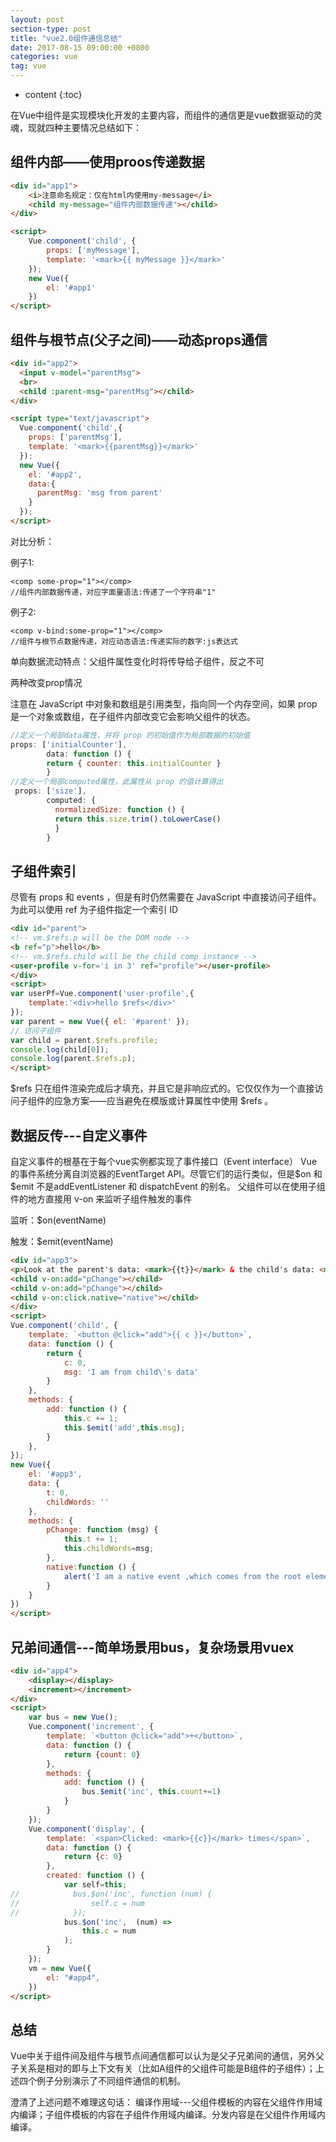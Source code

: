 ```yaml
---
layout: post
section-type: post
title: "vue2.0组件通信总结"
date: 2017-08-15 09:00:00 +0800 
categories: vue
tag: vue
---
```

* content
{:toc}

在Vue中组件是实现模块化开发的主要内容，而组件的通信更是vue数据驱动的灵魂，现就四种主要情况总结如下：

<!-- more -->

## 组件内部——使用proos传递数据

```html
<div id="app1">
    <i>注意命名规定：仅在html内使用my-message</i>
    <child my-message="组件内部数据传递"></child>
</div>

<script>
    Vue.component('child', {
        props: ['myMessage'],
        template: '<mark>{{ myMessage }}</mark>'
    });
    new Vue({
        el: '#app1'
    })
</script>
```

## 组件与根节点(父子之间)——动态props通信

```html
<div id="app2">
  <input v-model="parentMsg">
  <br>
  <child :parent-msg="parentMsg"></child>
</div>

<script type="text/javascript">
  Vue.component('child',{
    props: ['parentMsg'],
    template: '<mark>{{parentMsg}}</mark>'
  });
  new Vue({
    el: '#app2',
    data:{
      parentMsg: 'msg from parent'
    }
  });
</script>
```

对比分析：

例子1:

    <comp some-prop="1"></comp>
    //组件内部数据传递，对应字面量语法:传递了一个字符串"1" 

例子2:

    <comp v-bind:some-prop="1"></comp>
    //组件与根节点数据传递，对应动态语法:传递实际的数字:js表达式

单向数据流动特点：父组件属性变化时将传导给子组件，反之不可

两种改变prop情况

注意在 JavaScript 中对象和数组是引用类型，指向同一个内存空间，如果 prop 是一个对象或数组，在子组件内部改变它会影响父组件的状态。

```javascript
//定义一个局部data属性，并将 prop 的初始值作为局部数据的初始值
props: ['initialCounter'],
        data: function () {
        return { counter: this.initialCounter }
        }
//定义一个局部computed属性，此属性从 prop 的值计算得出
 props: ['size'],
        computed: {
          normalizedSize: function () {
          return this.size.trim().toLowerCase()
          }
        }
```

## 子组件索引

尽管有 props 和 events ，但是有时仍然需要在 JavaScript 中直接访问子组件。为此可以使用 ref 为子组件指定一个索引 ID 

```html
<div id="parent">
<!-- vm.$refs.p will be the DOM node -->
<b ref="p">hello</b>
<!-- vm.$refs.child will be the child comp instance -->
<user-profile v-for='i in 3' ref="profile"></user-profile>
</div>
<script>
var userPf=Vue.component('user-profile',{
    template:'<div>hello $refs</div>'
});
var parent = new Vue({ el: '#parent' });
// 访问子组件
var child = parent.$refs.profile;
console.log(child[0]);
console.log(parent.$refs.p);
</script>
```

$refs 只在组件渲染完成后才填充，并且它是非响应式的。它仅仅作为一个直接访问子组件的应急方案——应当避免在模版或计算属性中使用 $refs 。

## 数据反传---自定义事件

自定义事件的根基在于每个vue实例都实现了事件接口（Event interface）
Vue的事件系统分离自浏览器的EventTarget API。尽管它们的运行类似，但是$on 和 $emit 不是addEventListener 和 dispatchEvent 的别名。
父组件可以在使用子组件的地方直接用 v-on 来监听子组件触发的事件

监听：$on(eventName)

触发：$emit(eventName)

```html
<div id="app3">
<p>Look at the parent's data: <mark>{{t}}</mark> & the child's data: <mark>{{childWords}}</mark></p>
<child v-on:add="pChange"></child>
<child v-on:add="pChange"></child>
<child v-on:click.native="native"></child>
</div>
<script>
Vue.component('child', {
    template: `<button @click="add">{{ c }}</button>`,
    data: function () {
        return {
            c: 0,
            msg: 'I am from child\'s data'
        }
    },
    methods: {
        add: function () {
            this.c += 1;
            this.$emit('add',this.msg);
        }
    },
});
new Vue({
    el: '#app3',
    data: {
        t: 0,
        childWords: ''
    },
    methods: {
        pChange: function (msg) {
            this.t += 1;
            this.childWords=msg;
        },
        native:function () {
            alert('I am a native event ,which comes from the root element！');
        }
    }
})
</script>
```

## 兄弟间通信---简单场景用bus，复杂场景用vuex

```html
<div id="app4">
    <display></display>
    <increment></increment>
</div>
<script>
    var bus = new Vue();
    Vue.component('increment', {
        template: `<button @click="add">+</button>`,
        data: function () {
            return {count: 0}
        },
        methods: {
            add: function () {
                bus.$emit('inc', this.count+=1)
            }
        }
    });
    Vue.component('display', {
        template: `<span>Clicked: <mark>{{c}}</mark> times</span>`,
        data: function () {
            return {c: 0}
        },
        created: function () {
            var self=this;
//            bus.$on('inc', function (num) {
//                self.c = num
//            });
            bus.$on('inc',  (num) =>
                this.c = num
            );
        }
    });
    vm = new Vue({
        el: "#app4",
    })
</script>
```

## 总结

Vue中关于组件间及组件与根节点间通信都可以认为是父子兄弟间的通信，另外父子关系是相对的即与上下文有关（比如A组件的父组件可能是B组件的子组件）；上述四个例子分别演示了不同组件通信的机制。

澄清了上述问题不难理这句话：
编译作用域---父组件模板的内容在父组件作用域内编译；子组件模板的内容在子组件作用域内编译。分发内容是在父组件作用域内编译。